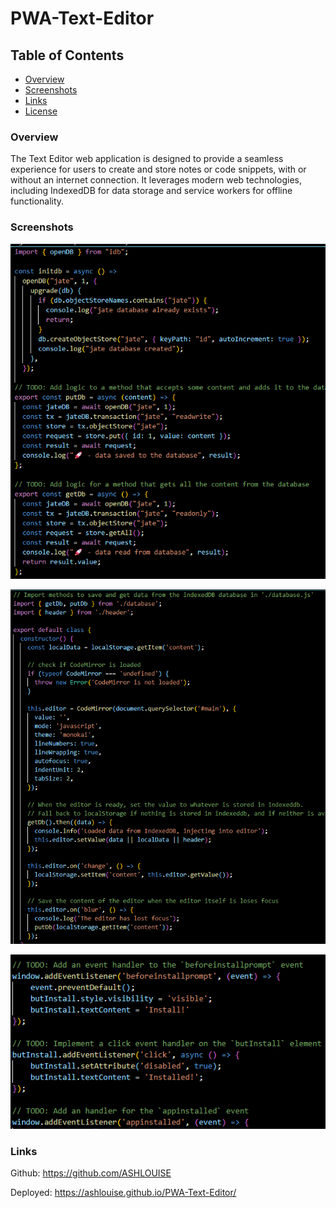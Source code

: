 # PWA-Text-Editor

## Table of Contents
- [Overview](#overview)
- [Screenshots](#screenshots)
- [Links](#links)
- [License](#license)


### Overview
The Text Editor web application is designed to provide a seamless experience for users to create and store notes or code snippets, with or without an internet connection. It leverages modern web technologies, including IndexedDB for data storage and service workers for offline functionality.

### Screenshots
![alt text](image.png)

![alt text](image-1.png)

![alt text](image-2.png)


### Links 
Github: https://github.com/ASHLOUISE

Deployed:  https://ashlouise.github.io/PWA-Text-Editor/

